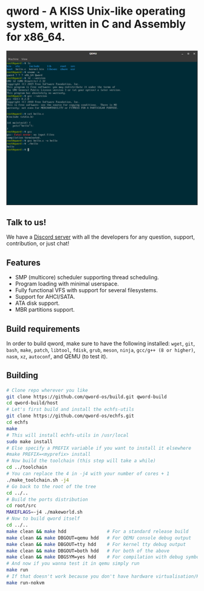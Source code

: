 # qword - A KISS Unix-like operating system, written in C and Assembly for x86_64.

![Reference screenshot](/screenshot.png?raw=true "Reference screenshot")

## Talk to us!
We have a [Discord server](https://discord.gg/RnCtsqD) with all the developers for any question, support, contribution, or just chat!

## Features
- SMP (multicore) scheduler supporting thread scheduling.
- Program loading with minimal userspace.
- Fully functional VFS with support for several filesystems.
- Support for AHCI/SATA.
- ATA disk support.
- MBR partitions support.

## Build requirements
In order to build qword, make sure to have the following installed:
  `wget`, `git`, `bash`, `make`, `patch`, `libtool`, `fdisk`, `grub`, `meson`, `ninja`, `gcc/g++ (8 or higher)`, `nasm`, `xz`, `autoconf`, and QEMU (to test it).

## Building
```bash
# Clone repo wherever you like
git clone https://github.com/qword-os/build.git qword-build
cd qword-build/host
# Let's first build and install the echfs-utils
git clone https://github.com/qword-os/echfs.git
cd echfs
make
# This will install echfs-utils in /usr/local
sudo make install
# Else specify a PREFIX variable if you want to install it elsewhere
#make PREFIX=<myprefix> install
# Now build the toolchain (this step will take a while)
cd ../toolchain
# You can replace the 4 in -j4 with your number of cores + 1
./make_toolchain.sh -j4
# Go back to the root of the tree
cd ../..
# Build the ports distribution
cd root/src
MAKEFLAGS=-j4 ./makeworld.sh
# Now to build qword itself
cd ../..
make clean && make hdd               # For a standard release build
make clean && make DBGOUT=qemu hdd   # For QEMU console debug output
make clean && make DBGOUT=tty hdd    # For kernel tty debug output
make clean && make DBGOUT=both hdd   # For both of the above
make clean && make DBGSYM=yes hdd    # For compilation with debug symbols and other debug facilities (can be used in combination with the other options)
# And now if you wanna test it in qemu simply run
make run
# If that doesn't work because you don't have hardware virtualisation/KVM, run
make run-nokvm
```

